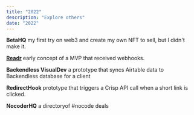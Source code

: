 ```yaml
---
title: "2022"
description: "Explore others"
date: "2022"
---
```


**BetaHQ** my first try on web3 and create my own NFT to sell, but I didn't make it.

[**Readr**](https://imknight.com/readr-1) early concept of a MVP that received webhooks.

**Backendless VisualDev** a prototype that syncs Airtable data to Backendless database for a client

**RedirectHook** prototype that triggers a Crisp API call when a short link is clicked.

**NocoderHQ** a directoryof #nocode deals
